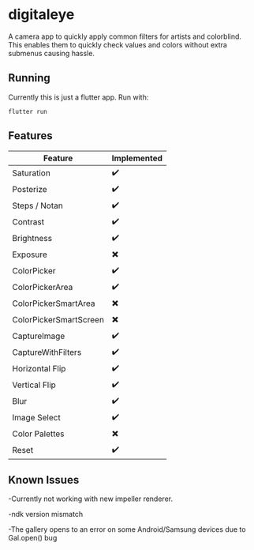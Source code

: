 # digitaleye

A camera app to quickly apply common filters for artists and colorblind. This enables them to quickly check values and colors without extra submenus causing hassle.

## Running

Currently this is just a flutter app. Run with:
```
flutter run
```

## Features

| Feature    | Implemented |
| -------- | ------- |
| Saturation  | :heavy_check_mark:    |
| Posterize | :heavy_check_mark:     |
| Steps / Notan | :heavy_check_mark:|
| Contrast    | :heavy_check_mark:|
| Brightness    | :heavy_check_mark:|
| Exposure    | :heavy_multiplication_x:|
| ColorPicker    | :heavy_check_mark:|
| ColorPickerArea    | :heavy_check_mark:|
| ColorPickerSmartArea | :heavy_multiplication_x:|
| ColorPickerSmartScreen | :heavy_multiplication_x:|
| CaptureImage | :heavy_check_mark:|
| CaptureWithFilters | :heavy_check_mark:|
| Horizontal Flip | :heavy_check_mark:|
| Vertical Flip | :heavy_check_mark:|
| Blur | :heavy_check_mark: |
| Image Select | :heavy_check_mark:|
| Color Palettes | :heavy_multiplication_x:|
| Reset | :heavy_check_mark:|


## Known Issues
-Currently not working with new impeller renderer.

-ndk version mismatch

-The gallery opens to an error on some Android/Samsung devices due to Gal.open() bug

